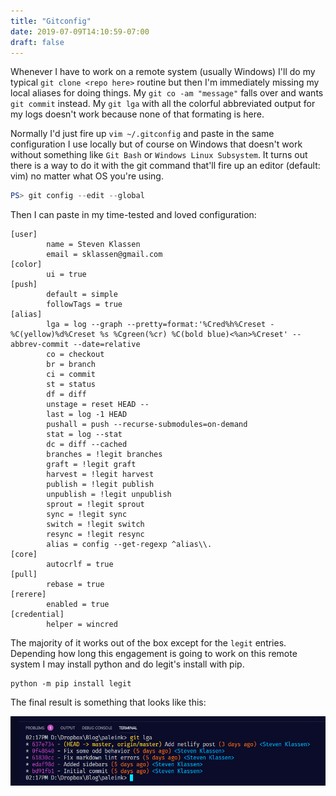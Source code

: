 ```yaml
---
title: "Gitconfig"
date: 2019-07-09T14:10:59-07:00
draft: false
---
```


Whenever I have to work on a remote system (usually Windows) I'll do my typical
`git clone <repo here>` routine but then I'm immediately missing my local
aliases for doing things. My `git co -am "message"` falls over and wants
`git commit` instead. My `git lga` with all the colorful abbreviated output
for my logs doesn't work because none of that formating is here.

Normally I'd just fire up `vim ~/.gitconfig` and paste in the same configuration
I use locally but of course on Windows that doesn't work without something like
`Git Bash` or `Windows Linux Subsystem`. It turns out there is a way to do it
with the git command that'll fire up an editor (default: vim) no matter what OS
you're using.

```powershell
PS> git config --edit --global
```

Then I can paste in my time-tested and loved configuration:

```plain
[user]
        name = Steven Klassen
        email = sklassen@gmail.com
[color]
        ui = true
[push]
        default = simple
        followTags = true
[alias]
        lga = log --graph --pretty=format:'%Cred%h%Creset -%C(yellow)%d%Creset %s %Cgreen(%cr) %C(bold blue)<%an>%Creset' --abbrev-commit --date=relative
        co = checkout
        br = branch
        ci = commit
        st = status
        df = diff
        unstage = reset HEAD --
        last = log -1 HEAD
        pushall = push --recurse-submodules=on-demand
        stat = log --stat
        dc = diff --cached
        branches = !legit branches
        graft = !legit graft
        harvest = !legit harvest
        publish = !legit publish
        unpublish = !legit unpublish
        sprout = !legit sprout
        sync = !legit sync
        switch = !legit switch
        resync = !legit resync
        alias = config --get-regexp ^alias\\.
[core]
        autocrlf = true
[pull]
        rebase = true
[rerere]
        enabled = true
[credential]
        helper = wincred
```

The majority of it works out of the box except for the `legit` entries.
Depending how long this engagement is going to work on this remote system I
may install python and do legit's install with pip.

```plain
python -m pip install legit
```

The final result is something that looks like this:

![example of working git config](/static/img/working-git-config.png)
